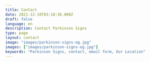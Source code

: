 ```yaml
---
title: Contact
date: 2021-12-18T03:10:36.000Z
draft: false
language: en
description: Contact Parkinson Signs
type: page
layout: contact
image: "images/parkinson-signs-og.jpg"
images: ["images/parkinson-signs-og.jpg"]
keywords: "Parkinson Signs, contact, email form, Our Location"
---
```

